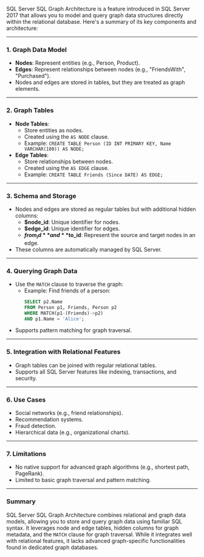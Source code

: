 SQL Server SQL Graph Architecture is a feature introduced in SQL Server 2017 that allows you to model and query graph data structures directly within the relational database. Here's a summary of its key components and architecture:

---

### **1. Graph Data Model**
- **Nodes**: Represent entities (e.g., Person, Product).
- **Edges**: Represent relationships between nodes (e.g., "FriendsWith", "Purchased").
- Nodes and edges are stored in tables, but they are treated as graph elements.

---

### **2. Graph Tables**
- **Node Tables**:
  - Store entities as nodes.
  - Created using the `AS NODE` clause.
  - Example: `CREATE TABLE Person (ID INT PRIMARY KEY, Name VARCHAR(100)) AS NODE;`
- **Edge Tables**:
  - Store relationships between nodes.
  - Created using the `AS EDGE` clause.
  - Example: `CREATE TABLE Friends (Since DATE) AS EDGE;`

---

### **3. Schema and Storage**
- Nodes and edges are stored as regular tables but with additional hidden columns:
  - **$node_id**: Unique identifier for nodes.
  - **$edge_id**: Unique identifier for edges.
  - **$from_id** and **$to_id**: Represent the source and target nodes in an edge.
- These columns are automatically managed by SQL Server.

---

### **4. Querying Graph Data**
- Use the `MATCH` clause to traverse the graph:
  - Example: Find friends of a person:
    ```sql
    SELECT p2.Name
    FROM Person p1, Friends, Person p2
    WHERE MATCH(p1-(Friends)->p2)
    AND p1.Name = 'Alice';
    ```
- Supports pattern matching for graph traversal.

---

### **5. Integration with Relational Features**
- Graph tables can be joined with regular relational tables.
- Supports all SQL Server features like indexing, transactions, and security.

---

### **6. Use Cases**
- Social networks (e.g., friend relationships).
- Recommendation systems.
- Fraud detection.
- Hierarchical data (e.g., organizational charts).

---

### **7. Limitations**
- No native support for advanced graph algorithms (e.g., shortest path, PageRank).
- Limited to basic graph traversal and pattern matching.

---

### **Summary**
SQL Server SQL Graph Architecture combines relational and graph data models, allowing you to store and query graph data using familiar SQL syntax. It leverages node and edge tables, hidden columns for graph metadata, and the `MATCH` clause for graph traversal. While it integrates well with relational features, it lacks advanced graph-specific functionalities found in dedicated graph databases.